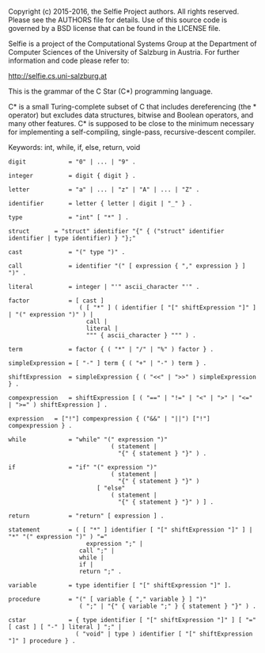 Copyright (c) 2015-2016, the Selfie Project authors. All rights reserved. Please see the AUTHORS file for details. Use of this source code is governed by a BSD license that can be found in the LICENSE file.

Selfie is a project of the Computational Systems Group at the Department of Computer Sciences of the University of Salzburg in Austria. For further information and code please refer to:

http://selfie.cs.uni-salzburg.at

This is the grammar of the C Star (C*) programming language.

C* is a small Turing-complete subset of C that includes dereferencing (the * operator) but excludes data structures, bitwise and Boolean operators, and many other features. C* is supposed to be close to the minimum necessary for implementing a self-compiling, single-pass, recursive-descent compiler.

Keywords: int, while, if, else, return, void

```
digit            = "0" | ... | "9" .

integer          = digit { digit } .

letter           = "a" | ... | "z" | "A" | ... | "Z" .

identifier       = letter { letter | digit | "_" } .

type             = "int" [ "*" ] .

struct 	 	 = "struct" identifier "{" { ("struct" identifier identifier | type identifier) } "};"

cast             = "(" type ")" .

call             = identifier "(" [ expression { "," expression } ] ")" .

literal          = integer | "'" ascii_character "'" .

factor           = [ cast ]
                    ( [ "*" ] ( identifier [ "[" shiftExpression "]" ] | "(" expression ")" ) |
                      call |
                      literal |
                      """ { ascii_character } """ ) .

term             = factor { ( "*" | "/" | "%" ) factor } .

simpleExpression = [ "-" ] term { ( "+" | "-" ) term } .

shiftExpression  = simpleExpression { ( "<<" | ">>" ) simpleExpression } .

compexpression   = shiftExpression [ ( "==" | "!=" | "<" | ">" | "<=" | ">=" ) shiftExpression ] .

expression	 = ["!"] compexpression { ("&&" | "||") ["!"] compexpression } .    

while            = "while" "(" expression ")"
                             ( statement |
                               "{" { statement } "}" ) .

if               = "if" "(" expression ")"
                             ( statement |
                               "{" { statement } "}" )
                         [ "else"
                             ( statement |
                               "{" { statement } "}" ) ] .

return           = "return" [ expression ] .

statement        = ( [ "*" ] identifier [ "[" shiftExpression "]" ] | "*" "(" expression ")" ) "="
                      expression ";" |
                    call ";" |
                    while |
                    if |
                    return ";" .

variable         = type identifier [ "[" shiftExpression "]" ].

procedure        = "(" [ variable { "," variable } ] ")"
                    ( ";" | "{" { variable ";" } { statement } "}" ) .

cstar            = { type identifier [ "[" shiftExpression "]" ] [ "=" [ cast ] [ "-" ] literal ] ";" |
                   ( "void" | type ) identifier [ "[" shiftExpression "]" ] procedure } .
```
